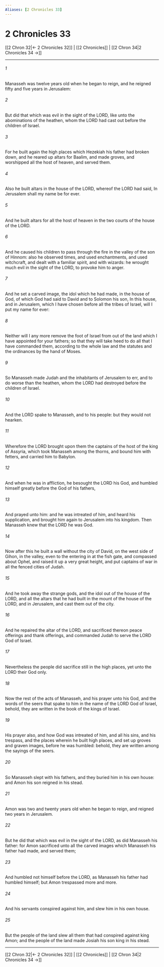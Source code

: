 ```yaml
---
Aliases: [2 Chronicles 33]
---
```

# 2 Chronicles 33

[[2 Chron 32|← 2 Chronicles 32]] | [[2 Chronicles]] | [[2 Chron 34|2 Chronicles 34 →]]
***



###### 1 
Manasseh was twelve years old when he began to reign, and he reigned fifty and five years in Jerusalem: 

###### 2 
But did that which was evil in the sight of the LORD, like unto the abominations of the heathen, whom the LORD had cast out before the children of Israel. 

###### 3 
For he built again the high places which Hezekiah his father had broken down, and he reared up altars for Baalim, and made groves, and worshipped all the host of heaven, and served them. 

###### 4 
Also he built altars in the house of the LORD, whereof the LORD had said, In Jerusalem shall my name be for ever. 

###### 5 
And he built altars for all the host of heaven in the two courts of the house of the LORD. 

###### 6 
And he caused his children to pass through the fire in the valley of the son of Hinnom: also he observed times, and used enchantments, and used witchcraft, and dealt with a familiar spirit, and with wizards: he wrought much evil in the sight of the LORD, to provoke him to anger. 

###### 7 
And he set a carved image, the idol which he had made, in the house of God, of which God had said to David and to Solomon his son, In this house, and in Jerusalem, which I have chosen before all the tribes of Israel, will I put my name for ever: 

###### 8 
Neither will I any more remove the foot of Israel from out of the land which I have appointed for your fathers; so that they will take heed to do all that I have commanded them, according to the whole law and the statutes and the ordinances by the hand of Moses. 

###### 9 
So Manasseh made Judah and the inhabitants of Jerusalem to err, and to do worse than the heathen, whom the LORD had destroyed before the children of Israel. 

###### 10 
And the LORD spake to Manasseh, and to his people: but they would not hearken. 

###### 11 
Wherefore the LORD brought upon them the captains of the host of the king of Assyria, which took Manasseh among the thorns, and bound him with fetters, and carried him to Babylon. 

###### 12 
And when he was in affliction, he besought the LORD his God, and humbled himself greatly before the God of his fathers, 

###### 13 
And prayed unto him: and he was intreated of him, and heard his supplication, and brought him again to Jerusalem into his kingdom. Then Manasseh knew that the LORD he was God. 

###### 14 
Now after this he built a wall without the city of David, on the west side of Gihon, in the valley, even to the entering in at the fish gate, and compassed about Ophel, and raised it up a very great height, and put captains of war in all the fenced cities of Judah. 

###### 15 
And he took away the strange gods, and the idol out of the house of the LORD, and all the altars that he had built in the mount of the house of the LORD, and in Jerusalem, and cast them out of the city. 

###### 16 
And he repaired the altar of the LORD, and sacrificed thereon peace offerings and thank offerings, and commanded Judah to serve the LORD God of Israel. 

###### 17 
Nevertheless the people did sacrifice still in the high places, yet unto the LORD their God only. 

###### 18 
Now the rest of the acts of Manasseh, and his prayer unto his God, and the words of the seers that spake to him in the name of the LORD God of Israel, behold, they are written in the book of the kings of Israel. 

###### 19 
His prayer also, and how God was intreated of him, and all his sins, and his trespass, and the places wherein he built high places, and set up groves and graven images, before he was humbled: behold, they are written among the sayings of the seers. 

###### 20 
So Manasseh slept with his fathers, and they buried him in his own house: and Amon his son reigned in his stead. 

###### 21 
Amon was two and twenty years old when he began to reign, and reigned two years in Jerusalem. 

###### 22 
But he did that which was evil in the sight of the LORD, as did Manasseh his father: for Amon sacrificed unto all the carved images which Manasseh his father had made, and served them; 

###### 23 
And humbled not himself before the LORD, as Manasseh his father had humbled himself; but Amon trespassed more and more. 

###### 24 
And his servants conspired against him, and slew him in his own house. 

###### 25 
But the people of the land slew all them that had conspired against king Amon; and the people of the land made Josiah his son king in his stead.

***
[[2 Chron 32|← 2 Chronicles 32]] | [[2 Chronicles]] | [[2 Chron 34|2 Chronicles 34 →]]

